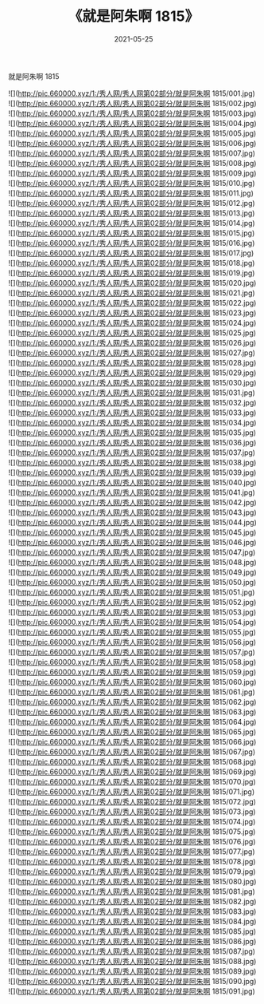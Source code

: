 ﻿---
layout: post
title:  《就是阿朱啊 1815》
date:   2021-05-25
img: http://pic.660000.xyz/1:/秀人网/秀人网第02部分/就是阿朱啊 1815/000.jpg
categories: [美女, 清纯, 唯美]
---

就是阿朱啊 1815

  ![](http://pic.660000.xyz/1:/秀人网/秀人网第02部分/就是阿朱啊 1815/001.jpg) <br> ![](http://pic.660000.xyz/1:/秀人网/秀人网第02部分/就是阿朱啊 1815/002.jpg) <br> ![](http://pic.660000.xyz/1:/秀人网/秀人网第02部分/就是阿朱啊 1815/003.jpg) <br> ![](http://pic.660000.xyz/1:/秀人网/秀人网第02部分/就是阿朱啊 1815/004.jpg) <br> ![](http://pic.660000.xyz/1:/秀人网/秀人网第02部分/就是阿朱啊 1815/005.jpg) <br> ![](http://pic.660000.xyz/1:/秀人网/秀人网第02部分/就是阿朱啊 1815/006.jpg) <br> ![](http://pic.660000.xyz/1:/秀人网/秀人网第02部分/就是阿朱啊 1815/007.jpg) <br> ![](http://pic.660000.xyz/1:/秀人网/秀人网第02部分/就是阿朱啊 1815/008.jpg) <br> ![](http://pic.660000.xyz/1:/秀人网/秀人网第02部分/就是阿朱啊 1815/009.jpg) <br> ![](http://pic.660000.xyz/1:/秀人网/秀人网第02部分/就是阿朱啊 1815/010.jpg) <br> ![](http://pic.660000.xyz/1:/秀人网/秀人网第02部分/就是阿朱啊 1815/011.jpg) <br> ![](http://pic.660000.xyz/1:/秀人网/秀人网第02部分/就是阿朱啊 1815/012.jpg) <br> ![](http://pic.660000.xyz/1:/秀人网/秀人网第02部分/就是阿朱啊 1815/013.jpg) <br> ![](http://pic.660000.xyz/1:/秀人网/秀人网第02部分/就是阿朱啊 1815/014.jpg) <br> ![](http://pic.660000.xyz/1:/秀人网/秀人网第02部分/就是阿朱啊 1815/015.jpg) <br> ![](http://pic.660000.xyz/1:/秀人网/秀人网第02部分/就是阿朱啊 1815/016.jpg) <br> ![](http://pic.660000.xyz/1:/秀人网/秀人网第02部分/就是阿朱啊 1815/017.jpg) <br> ![](http://pic.660000.xyz/1:/秀人网/秀人网第02部分/就是阿朱啊 1815/018.jpg) <br> ![](http://pic.660000.xyz/1:/秀人网/秀人网第02部分/就是阿朱啊 1815/019.jpg) <br> ![](http://pic.660000.xyz/1:/秀人网/秀人网第02部分/就是阿朱啊 1815/020.jpg) <br> ![](http://pic.660000.xyz/1:/秀人网/秀人网第02部分/就是阿朱啊 1815/021.jpg) <br> ![](http://pic.660000.xyz/1:/秀人网/秀人网第02部分/就是阿朱啊 1815/022.jpg) <br> ![](http://pic.660000.xyz/1:/秀人网/秀人网第02部分/就是阿朱啊 1815/023.jpg) <br> ![](http://pic.660000.xyz/1:/秀人网/秀人网第02部分/就是阿朱啊 1815/024.jpg) <br> ![](http://pic.660000.xyz/1:/秀人网/秀人网第02部分/就是阿朱啊 1815/025.jpg) <br> ![](http://pic.660000.xyz/1:/秀人网/秀人网第02部分/就是阿朱啊 1815/026.jpg) <br> ![](http://pic.660000.xyz/1:/秀人网/秀人网第02部分/就是阿朱啊 1815/027.jpg) <br> ![](http://pic.660000.xyz/1:/秀人网/秀人网第02部分/就是阿朱啊 1815/028.jpg) <br> ![](http://pic.660000.xyz/1:/秀人网/秀人网第02部分/就是阿朱啊 1815/029.jpg) <br> ![](http://pic.660000.xyz/1:/秀人网/秀人网第02部分/就是阿朱啊 1815/030.jpg) <br> ![](http://pic.660000.xyz/1:/秀人网/秀人网第02部分/就是阿朱啊 1815/031.jpg) <br> ![](http://pic.660000.xyz/1:/秀人网/秀人网第02部分/就是阿朱啊 1815/032.jpg) <br> ![](http://pic.660000.xyz/1:/秀人网/秀人网第02部分/就是阿朱啊 1815/033.jpg) <br> ![](http://pic.660000.xyz/1:/秀人网/秀人网第02部分/就是阿朱啊 1815/034.jpg) <br> ![](http://pic.660000.xyz/1:/秀人网/秀人网第02部分/就是阿朱啊 1815/035.jpg) <br> ![](http://pic.660000.xyz/1:/秀人网/秀人网第02部分/就是阿朱啊 1815/036.jpg) <br> ![](http://pic.660000.xyz/1:/秀人网/秀人网第02部分/就是阿朱啊 1815/037.jpg) <br> ![](http://pic.660000.xyz/1:/秀人网/秀人网第02部分/就是阿朱啊 1815/038.jpg) <br> ![](http://pic.660000.xyz/1:/秀人网/秀人网第02部分/就是阿朱啊 1815/039.jpg) <br> ![](http://pic.660000.xyz/1:/秀人网/秀人网第02部分/就是阿朱啊 1815/040.jpg) <br> ![](http://pic.660000.xyz/1:/秀人网/秀人网第02部分/就是阿朱啊 1815/041.jpg) <br> ![](http://pic.660000.xyz/1:/秀人网/秀人网第02部分/就是阿朱啊 1815/042.jpg) <br> ![](http://pic.660000.xyz/1:/秀人网/秀人网第02部分/就是阿朱啊 1815/043.jpg) <br> ![](http://pic.660000.xyz/1:/秀人网/秀人网第02部分/就是阿朱啊 1815/044.jpg) <br> ![](http://pic.660000.xyz/1:/秀人网/秀人网第02部分/就是阿朱啊 1815/045.jpg) <br> ![](http://pic.660000.xyz/1:/秀人网/秀人网第02部分/就是阿朱啊 1815/046.jpg) <br> ![](http://pic.660000.xyz/1:/秀人网/秀人网第02部分/就是阿朱啊 1815/047.jpg) <br> ![](http://pic.660000.xyz/1:/秀人网/秀人网第02部分/就是阿朱啊 1815/048.jpg) <br> ![](http://pic.660000.xyz/1:/秀人网/秀人网第02部分/就是阿朱啊 1815/049.jpg) <br> ![](http://pic.660000.xyz/1:/秀人网/秀人网第02部分/就是阿朱啊 1815/050.jpg) <br> ![](http://pic.660000.xyz/1:/秀人网/秀人网第02部分/就是阿朱啊 1815/051.jpg) <br> ![](http://pic.660000.xyz/1:/秀人网/秀人网第02部分/就是阿朱啊 1815/052.jpg) <br> ![](http://pic.660000.xyz/1:/秀人网/秀人网第02部分/就是阿朱啊 1815/053.jpg) <br> ![](http://pic.660000.xyz/1:/秀人网/秀人网第02部分/就是阿朱啊 1815/054.jpg) <br> ![](http://pic.660000.xyz/1:/秀人网/秀人网第02部分/就是阿朱啊 1815/055.jpg) <br> ![](http://pic.660000.xyz/1:/秀人网/秀人网第02部分/就是阿朱啊 1815/056.jpg) <br> ![](http://pic.660000.xyz/1:/秀人网/秀人网第02部分/就是阿朱啊 1815/057.jpg) <br> ![](http://pic.660000.xyz/1:/秀人网/秀人网第02部分/就是阿朱啊 1815/058.jpg) <br> ![](http://pic.660000.xyz/1:/秀人网/秀人网第02部分/就是阿朱啊 1815/059.jpg) <br> ![](http://pic.660000.xyz/1:/秀人网/秀人网第02部分/就是阿朱啊 1815/060.jpg) <br> ![](http://pic.660000.xyz/1:/秀人网/秀人网第02部分/就是阿朱啊 1815/061.jpg) <br> ![](http://pic.660000.xyz/1:/秀人网/秀人网第02部分/就是阿朱啊 1815/062.jpg) <br> ![](http://pic.660000.xyz/1:/秀人网/秀人网第02部分/就是阿朱啊 1815/063.jpg) <br> ![](http://pic.660000.xyz/1:/秀人网/秀人网第02部分/就是阿朱啊 1815/064.jpg) <br> ![](http://pic.660000.xyz/1:/秀人网/秀人网第02部分/就是阿朱啊 1815/065.jpg) <br> ![](http://pic.660000.xyz/1:/秀人网/秀人网第02部分/就是阿朱啊 1815/066.jpg) <br> ![](http://pic.660000.xyz/1:/秀人网/秀人网第02部分/就是阿朱啊 1815/067.jpg) <br> ![](http://pic.660000.xyz/1:/秀人网/秀人网第02部分/就是阿朱啊 1815/068.jpg) <br> ![](http://pic.660000.xyz/1:/秀人网/秀人网第02部分/就是阿朱啊 1815/069.jpg) <br> ![](http://pic.660000.xyz/1:/秀人网/秀人网第02部分/就是阿朱啊 1815/070.jpg) <br> ![](http://pic.660000.xyz/1:/秀人网/秀人网第02部分/就是阿朱啊 1815/071.jpg) <br> ![](http://pic.660000.xyz/1:/秀人网/秀人网第02部分/就是阿朱啊 1815/072.jpg) <br> ![](http://pic.660000.xyz/1:/秀人网/秀人网第02部分/就是阿朱啊 1815/073.jpg) <br> ![](http://pic.660000.xyz/1:/秀人网/秀人网第02部分/就是阿朱啊 1815/074.jpg) <br> ![](http://pic.660000.xyz/1:/秀人网/秀人网第02部分/就是阿朱啊 1815/075.jpg) <br> ![](http://pic.660000.xyz/1:/秀人网/秀人网第02部分/就是阿朱啊 1815/076.jpg) <br> ![](http://pic.660000.xyz/1:/秀人网/秀人网第02部分/就是阿朱啊 1815/077.jpg) <br> ![](http://pic.660000.xyz/1:/秀人网/秀人网第02部分/就是阿朱啊 1815/078.jpg) <br> ![](http://pic.660000.xyz/1:/秀人网/秀人网第02部分/就是阿朱啊 1815/079.jpg) <br> ![](http://pic.660000.xyz/1:/秀人网/秀人网第02部分/就是阿朱啊 1815/080.jpg) <br> ![](http://pic.660000.xyz/1:/秀人网/秀人网第02部分/就是阿朱啊 1815/081.jpg) <br> ![](http://pic.660000.xyz/1:/秀人网/秀人网第02部分/就是阿朱啊 1815/082.jpg) <br> ![](http://pic.660000.xyz/1:/秀人网/秀人网第02部分/就是阿朱啊 1815/083.jpg) <br> ![](http://pic.660000.xyz/1:/秀人网/秀人网第02部分/就是阿朱啊 1815/084.jpg) <br> ![](http://pic.660000.xyz/1:/秀人网/秀人网第02部分/就是阿朱啊 1815/085.jpg) <br> ![](http://pic.660000.xyz/1:/秀人网/秀人网第02部分/就是阿朱啊 1815/086.jpg) <br> ![](http://pic.660000.xyz/1:/秀人网/秀人网第02部分/就是阿朱啊 1815/087.jpg) <br> ![](http://pic.660000.xyz/1:/秀人网/秀人网第02部分/就是阿朱啊 1815/088.jpg) <br> ![](http://pic.660000.xyz/1:/秀人网/秀人网第02部分/就是阿朱啊 1815/089.jpg) <br> ![](http://pic.660000.xyz/1:/秀人网/秀人网第02部分/就是阿朱啊 1815/090.jpg) <br> ![](http://pic.660000.xyz/1:/秀人网/秀人网第02部分/就是阿朱啊 1815/091.jpg) <br>